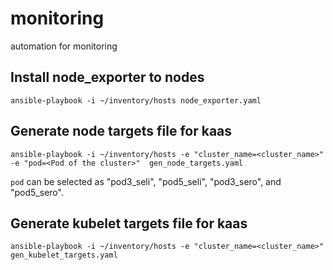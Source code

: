 # monitoring
automation for monitoring

## Install node_exporter to nodes

    ansible-playbook -i ~/inventory/hosts node_exporter.yaml

## Generate node targets file for kaas

    ansible-playbook -i ~/inventory/hosts -e "cluster_name=<cluster_name>" -e "pod=<Pod of the cluster>"  gen_node_targets.yaml 
`pod` can be selected as "pod3\_seli", "pod5\_seli", "pod3\_sero", and "pod5\_sero".

## Generate kubelet targets file for kaas

    ansible-playbook -i ~/inventory/hosts -e "cluster_name=<cluster_name>"  gen_kubelet_targets.yaml